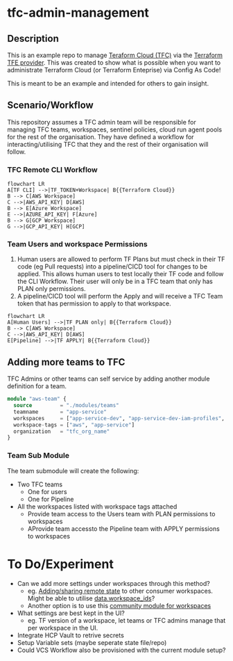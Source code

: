# tfc-admin-management


## Description

This is an example repo to manage [Teraform Cloud (TFC)](https://cloud.hashicorp.com/products/terraform) via the [Terraform TFE provider](https://registry.terraform.io/providers/hashicorp/tfe/). This was created to show what is possible when you want to administrate Terraform Cloud (or Terraform Enteprise) via Config As Code! 

This is meant to be an example and intended for others to gain insight. 



## Scenario/Workflow

This repository assumes a TFC admin team will be responsible for managing TFC teams, workspaces, sentinel policies, cloud run agent pools for the rest of the organisation. They have defined a workflow for interacting/utilising TFC that they and the rest of their organisation will follow.

### TFC Remote CLI Workflow
```mermaid
flowchart LR
A[TF CLI] -->|TF_TOKEN+Workspace| B{{Terraform Cloud}}
B --> C[AWS Workspace]
C -->|AWS_API_KEY| D[AWS]
B --> E[Azure Workspace]
E -->|AZURE_API_KEY| F[Azure]
B --> G[GCP Workspace]
G -->|GCP_API_KEY| H[GCP]
```


### Team Users and workspace Permissions

1. Human users are allowed to perform TF Plans but must check in their TF code (eg Pull requests) into a pipeline/CICD tool for changes to be applied. This allows human users to test locally their TF code and follow the CLI Workflow. Their user will only be in a TFC team that only has PLAN only permissions.
2. A pipeline/CICD tool will perform the Apply and will receive a TFC Team token that has permission to apply to that workspace. 

```mermaid
flowchart LR
A[Human Users] -->|TF PLAN only| B{{Terraform Cloud}}
B --> C[AWS Workspace]
C -->|AWS_API_KEY| D[AWS]
E[Pipeline] -->|TF APPLY| B{{Terraform Cloud}}
```



## Adding more teams to TFC

TFC Admins or other teams can self service by adding another module definition for a team.

```terraform
module "aws-team" {
  source         = "./modules/teams"
  teamname       = "app-service"
  workspaces     = ["app-service-dev", "app-service-dev-iam-profiles", "app-service-dev-domain-names", "app-service-prod"]
  workspace-tags = ["aws", "app-service"]
  organization   = "tfc_org_name"
}

```

### Team Sub Module

The team submodule will create the following:

- Two TFC teams
  - One for users
  - One for Pipeline
- All the workspaces listed with workspace tags attached
  - Provide team access to the Users team with PLAN permissions to workspaces
  - AProvide team accessto the Pipeline team with APPLY permissions to workspaces



# To Do/Experiment

- Can we add more settings under workspaces through this method?
  - eg. [Adding/sharing remote state](https://registry.terraform.io/providers/hashicorp/tfe/latest/docs/resources/workspace#remote_state_consumer_ids) to other consumer workspaces. Might be able to utilise [data.workspace_ids](https://registry.terraform.io/providers/hashicorp/tfe/latest/docs/data-sources/workspace_ids)?
  - Another option is to use this [community module for workspaces](https://registry.terraform.io/modules/alexbasista/workspacer/) 
- What settings are best kept in the UI?
  - eg. TF version of a workspace, let teams or TFC admins manage that per workspace in the UI. 
- Integrate HCP Vault to retrive secrets
- Setup Variable sets (maybe seperate state file/repo)
- Could VCS Workflow also be provisioned with the current module setup?
